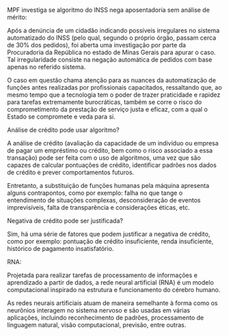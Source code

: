 MPF investiga se algoritmo do INSS nega aposentadoria sem análise de mérito: 

Após a denúncia de um cidadão indicando possíveis irregulares no sistema automatizado do INSS (pelo qual, segundo o próprio órgão, passam cerca de 30% dos pedidos), foi aberta uma investigação por parte da Procuradoria da República no estado de Minas Gerais para apurar o caso. Tal irregularidade consiste na negação automática de pedidos com base apenas no referido sistema. 

O caso em questão chama atenção para as nuances da automatização de funções antes realizadas por profissionais capacitados, ressaltando que, ao mesmo tempo que a tecnologia tem o poder de trazer praticidade e rapidez para tarefas extremamente burocráticas, também se corre o risco do comprometimento da prestação de serviço justa e eficaz, com a qual o Estado se compromete e veda para si.  

Análise de crédito pode usar algoritmo? 

 

A análise de crédito (avaliação da capacidade de um indivíduo ou empresa de pagar um empréstimo ou crédito, bem como o risco associado a essa transação) pode ser feita com o uso de algoritmos, uma vez que são capazes de calcular pontuações de crédito, identificar padrões nos dados de crédito e prever comportamentos futuros. 

Entretanto, a substituição de funções humanas pela máquina apresenta alguns contrapontos, como por exemplo: falha no que tange o entendimento de situações complexas, desconsideração de eventos imprevisíveis, falta de transparência e considerações éticas, etc. 

 

Negativa de crédito pode ser justificada? 

 

Sim, há uma série de fatores que podem justificar a negativa de crédito, como por exemplo: pontuação de crédito insuficiente, renda insuficiente, histórico de pagamento insatisfatório.  

 

RNA:  

Projetada para realizar tarefas de processamento de informações e aprendizado a partir de dados, a rede neural artificial (RNA) é um modelo computacional inspirado na estrutura e funcionamento do cérebro humano. 

As redes neurais artificiais atuam de maneira semelhante à forma como os neurônios interagem no sistema nervoso e são usadas em várias aplicações, incluindo reconhecimento de padrões, processamento de linguagem natural, visão computacional, previsão, entre outras. 

 

 
